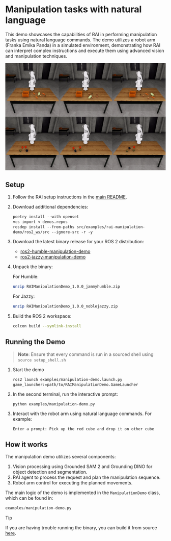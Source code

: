 # Manipulation tasks with natural language

This demo showcases the capabilities of RAI in performing manipulation tasks using natural language commands. The demo utilizes a robot arm (Franka Emika Panda) in a simulated environment, demonstrating how RAI can interpret complex instructions and execute them using advanced vision and manipulation techniques.

![Manipulation Demo](../imgs/manipulation_demo.gif)

## Setup

1. Follow the RAI setup instructions in the [main README](../../README.md#setup).
2. Download additional dependencies:

   ```shell
   poetry install --with openset
   vcs import < demos.repos
   rosdep install --from-paths src/examples/rai-manipulation-demo/ros2_ws/src --ignore-src -r -y
   ```

3. Download the latest binary release for your ROS 2 distribution:

   - [ros2-humble-manipulation-demo](https://robotec-ml-roscon2024-demos.s3.eu-central-1.amazonaws.com/ROSCON_Release/RAIManipulationDemo_1.0.0_jammyhumble.zip)
   - [ros2-jazzy-manipulation-demo](https://robotec-ml-roscon2024-demos.s3.eu-central-1.amazonaws.com/ROSCON_Release/RAIManipulationDemo_1.0.0_noblejazzy.zip)

4. Unpack the binary:

   For Humble:

   ```bash
   unzip RAIManipulationDemo_1.0.0_jammyhumble.zip
   ```

   For Jazzy:

   ```bash
   unzip RAIManipulationDemo_1.0.0_noblejazzy.zip
   ```

5. Build the ROS 2 workspace:

   ```bash
   colcon build --symlink-install
   ```

## Running the Demo

> **Note**: Ensure that every command is run in a sourced shell using `source setup_shell.sh`

1. Start the demo

   ```shell
   ros2 launch examples/manipulation-demo.launch.py game_launcher:=path/to/RAIManipulationDemo.GameLauncher
   ```

2. In the second terminal, run the interactive prompt:

   ```shell
   python examples/manipulation-demo.py
   ```

3. Interact with the robot arm using natural language commands. For example:

   ```
   Enter a prompt: Pick up the red cube and drop it on other cube
   ```

## How it works

The manipulation demo utilizes several components:

1. Vision processing using Grounded SAM 2 and Grounding DINO for object detection and segmentation.
2. RAI agent to process the request and plan the manipulation sequence.
3. Robot arm control for executing the planned movements.

The main logic of the demo is implemented in the `ManipulationDemo` class, which can be found in:

```python
examples/manipulation-demo.py
```

> [!TIP]
> If you are having trouble running the binary, you can build it from source [here](https://github.com/RobotecAI/rai-manipulation-demo).
